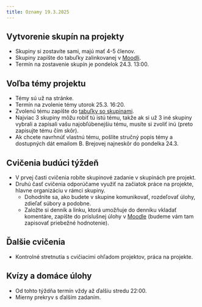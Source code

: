 ```yaml
---
title: Oznamy 19.3.2025
---
```


## Vytvorenie skupín na projekty

* Skupiny si zostavíte sami, majú mať 4-5 členov.
* Skupiny zapíšte do tabuľky zalinkovanej v [Moodli](https://moodle.uniba.sk/mod/url/view.php?id=149879).
* Termín na zostavenie skupín je pondelok 24.3. 13:00. 

## Voľba témy projektu

* Témy sú už na stránke.
* Termín na zvolenie témy utorok 25.3. 16:20.
* Zvolenú tému zapíšte do [tabuľky so skupinami](https://moodle.uniba.sk/mod/url/view.php?id=149879).
* Najviac 3 skupiny môžu robiť tú istú tému, takže ak si už 3 iné skupiny vybrali a zapísali vašu najobľúbenejšiu tému, musíte si zvoliť inú (preto zapisujte tému čím skôr).
* Ak chcete navrhnúť vlastnú tému, pošlite stručný popis témy a dostupných dát emailom B. Brejovej najneskôr do pondelka 24.3.

## Cvičenia budúci týždeň

* V prvej časti cvičenia robíte skupinové zadanie v skupinách pre projekt.
* Druhú časť cvičenia odporúčame využiť na začiatok práce na projekte, hlavne organizáciu v rámci skupiny.
  * Dohodnite sa, ako budete v skupine komunikovať, rozdeľovať úlohy, zdieľať súbory a podobne.
  * Založte si denník a linku, ktorá umožňuje do denníku vkladať komentáre, zapíšte do príslušnej úlohy v [Moodle](https://moodle.uniba.sk/mod/assign/view.php?id=151600) (budeme vám tam zapisovať priebežné hodnotenie).

## Ďalšie cvičenia

* Kontrolné stretnutia s cvičiacimi ohľadom projektov, práca na projekte.

## Kvízy a domáce úlohy

* Od tohto týždňa termín vždy až ďalšiu stredu 22:00.
* Mierny prekryv s ďalším zadaním.
